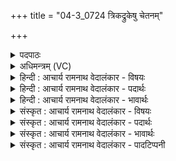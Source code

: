 +++
title = "04-3_0724 त्रिकद्रुकेषु चेतनम्"

+++
<details><summary>पदपाठः</summary>

त्रि꣡क꣢꣯द्रुकेषु। त्रि। क꣣द्रुकेषु। चे꣡तन꣢꣯म्। दे꣣वा꣡सः꣢। य꣣ज्ञ꣢म्। अ꣣त्नत। त꣣म्। इत्। व꣣र्द्धन्तु। नः। गि꣡रः꣢꣯। ७२४।
</details>

<details><summary>अधिमन्त्रम् (VC)</summary>

- इन्द्रः
- श्रुतकक्षः सुकक्षो वा आङ्गिरसः
- गायत्री
- षड्जः
</details>

<details><summary>हिन्दी : आचार्य रामनाथ वेदालंकार - विषयः</summary>

अगले मन्त्र में उपासना-यज्ञ का विषय है।
</details>

<details><summary>हिन्दी : आचार्य रामनाथ वेदालंकार - पदार्थः</summary>

पदार्थान्वय -  (देवासः)विद्वान् लोग(त्रिकद्रुकेषु)जिनमें आत्मा,मन और बुद्धि ये तीन मूल केन्द्र होते हैं उन व्यवहारों में(चेतनम्)चेतना प्रदान करनेवाले(यज्ञम्)उपासनायज्ञ को(अत्नत)फैलाते हैं।(तम् इत्)उसी उपासनायज्ञ को(नः)हमारी(गिरः)स्तुतिवाणियाँ(वर्धन्तु)बढ़ायें ॥३॥
</details>

<details><summary>हिन्दी : आचार्य रामनाथ वेदालंकार - भावार्थः</summary>

भावार्थ -  परमेश्वर की उपासना से मनुष्य की आत्मा में चेतना का प्रवाह, जागरूकता, कर्तव्यनिष्ठा, शूरता, कर्मण्यता, विजयशीलता, परोपकारिता इत्यादि गुण स्वयं ही आ जाते हैं ॥३॥ इस खण्ड में जीवात्मा-परमात्मा व गुरु-शिष्य विषयों का वर्णन होने से इस खण्ड की पूर्व खण्ड के साथ सङ्गति जाननी चाहिए ॥ द्वितीय अध्याय में प्रथम खण्ड समाप्त ॥
</details>

<details><summary>संस्कृत : आचार्य रामनाथ वेदालंकार - विषयः</summary>

अथोपासनायज्ञविषयमाह।
</details>

<details><summary>संस्कृत : आचार्य रामनाथ वेदालंकार - पदार्थः</summary>

पदार्थान्वय -  (देवासः)विद्वांसो जनाः(त्रिकद्रुकेषु२)त्रीणि कद्रुकाणि केन्द्रकीलकानि आत्ममनोबुद्ध्याख्यानि येषु तेषु व्यवहारेषु(चेतनम्)चेतयितारम्(यज्ञम्)उपासनायज्ञम्(अत्नत)विस्तारयन्ति।(तम् इत्)तमेव उपासनायज्ञम्(नः)अस्माकम्(गिरः)स्तुतिवाचः(वर्धन्तु)वर्धयन्तु ॥३॥
</details>

<details><summary>संस्कृत : आचार्य रामनाथ वेदालंकार - भावार्थः</summary>

भावार्थ -  परमेश्वरोपासनया मनुष्यस्यात्मनि चेतनाप्रवाहो जागरूकता कर्तव्यनिष्ठा शूरता कर्मण्यता विजेतृता परोपकारितेत्यादयो गुणाः स्वत एव समायान्ति ॥३॥ अस्मिन् खण्डे जीवात्मपरमात्मगुरुशिष्यविषयवर्णनादेतत्खण्डस्य पूर्वखण्डेन संगतिर्वेद्या ॥
</details>

<details><summary>संस्कृत : आचार्य रामनाथ वेदालंकार - पादटिप्पनी</summary>

टिप्पनी -   १. ऋ० ८।१३।१८ अन्ते ‘स॒दावृ॑धम्’ इत्यधिकम्, ऋषिः नारदः काण्वः, छन्दः उष्णिक्। ८।९२।२१, अथ० २०।११०।३। २. त्रिकद्रुकेषु अभिप्लाविकेषु अहस्सु ज्योतिर्गौरायुरिति त्रिकद्रुकाः तेषु—इति सा०। ज्योतिर्गौरायुरितीति चतुर्थपञ्चमषष्ठानामाभि- प्लाविकानामह्नां नाम्नां प्रतीकमात्रम्। अस्ति गवामयनादिकं सत्रं, तच्च एकषष्ट्युत्तरत्रिशतदिननिर्वर्त्यं भवति। तत्र प्रायणीयोऽतिरात्रनाम प्रथममहः, चतुर्विंशनाम द्वितीयमहः, उक्थनाम तृतीयम्, ज्योतिर्गोः चतुर्थमहः, आयुर्गौः पञ्चममहः, आयुर्ज्योतिरिति नामकं षष्ठमहः। एतान्येव षडहानि आभिप्लाविकान्युच्यन्ते, तेष्वेव शेषाण्यहानि चतुर्थादीनि त्रीणि त्रिकद्रुकाणीति—सामश्रमी।
</details>